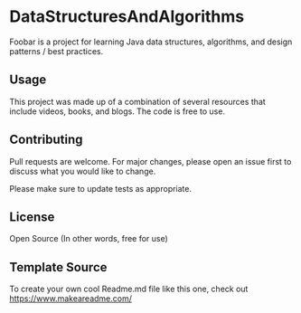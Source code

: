 # DataStructuresAndAlgorithms

Foobar is a project for learning Java data structures, algorithms, and design patterns / best practices.

## Usage

This project was made up of a combination of several resources that include videos, books, and blogs.
The code is free to use.

## Contributing

Pull requests are welcome. For major changes, please open an issue first
to discuss what you would like to change.

Please make sure to update tests as appropriate.

## License

Open Source (In other words, free for use)

## Template Source
 To create your own cool Readme.md file like this one, check out https://www.makeareadme.com/
